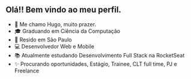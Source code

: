 ## Olá!! Bem vindo ao meu perfil.

- 🧑 Me chamo Hugo, muito prazer.
- 🎓 Graduando em Ciência da Computação
- 📍 Resido em São Paulo
- 💻 Desenvolvedor Web e Mobile
- 📚 Atualmente estudando Desenvolvimento Full Stack na RocketSeat
- ✨ Procurando oportunidades, Estágio, Trainee, CLT full time, PJ e Freelance
